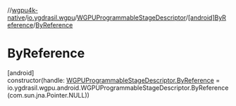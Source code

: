 //[wgpu4k-native](../../../../index.md)/[io.ygdrasil.wgpu](../../index.md)/[WGPUProgrammableStageDescriptor](../index.md)/[[android]ByReference](index.md)/[ByReference](-by-reference.md)

# ByReference

[android]\
constructor(handle: [WGPUProgrammableStageDescriptor.ByReference](../../../io.ygdrasil.wgpu.android/-w-g-p-u-programmable-stage-descriptor/-by-reference/index.md) = io.ygdrasil.wgpu.android.WGPUProgrammableStageDescriptor.ByReference(com.sun.jna.Pointer.NULL))